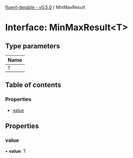 [fluent-iterable - v0.5.0](../README.md) / MinMaxResult

# Interface: MinMaxResult<T\>

## Type parameters

| Name |
| :------ |
| `T` |

## Table of contents

### Properties

- [value](minmaxresult.md#value)

## Properties

### value

• **value**: T
